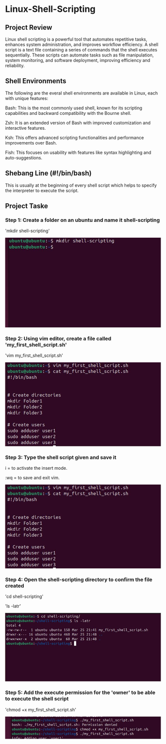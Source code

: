# Linux-Shell-Scripting

## Project Review

Linux shell scripting is a powerful tool that automates repetitive tasks, enhances system administration, and improves workflow efficiency. 
A shell script is a text file containing a series of commands that the shell executes sequentially. These scripts can automate tasks such as file manipulation, system monitoring, and software deployment, improving efficiency and reliability.

## Shell Environments

The following are the everal shell environments are available in Linux, each with unique features:

Bash: This is the most commonly used shell, known for its scripting capabilities and backward compatibility with the Bourne shell.

Zsh: It is an extended version of Bash with improved customization and interactive features.

Ksh: This offers advanced scripting functionalities and performance improvements over Bash.

Fish: This focuses on usability with features like syntax highlighting and auto-suggestions.

## Shebang Line (#!/bin/bash)

This is usually at the beginning of every shell script which helps to specify the interpreter to execute the script. 

## Project Taske 

### Step 1: Create a folder on an ubuntu and name it shell-scripting

'mkdir shell-scripting'

![alt text](sh1.JPG)

### Step 2: Using vim editor, create a file called 'my_first_shell_script.sh'

'vim my_first_shell_script.sh'

![alt text](sh2.JPG)

### Step 3: Type the shell script given and save it

i = to activate the insert mode.

:wq = to save and exit vim.

![alt text](sh2.JPG)

### Step 4: Open the shell-scripting directory to confirm the file created

'cd shell-scripting'

'ls -latr'

![alt text](sh3.JPG)

### Step 5: Add the execute permission for the 'owner' to be able to execute the shell script

'chmod +x my_first_shell_script.sh'

![alt text](sh4.JPG)

